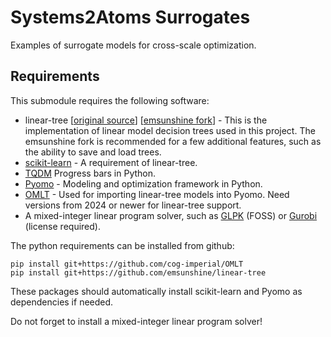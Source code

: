 # Systems2Atoms Surrogates

Examples of surrogate models for cross-scale optimization.

## Requirements

This submodule requires the following software:
- linear-tree \[[original source](https://github.com/cerlymarco/linear-tree)\] \[[emsunshine fork](https://github.com/emsunshine/linear-tree)\] - This is the implementation of linear model decision trees used in this project. The emsunshine fork is recommended for a few additional features, such as the ability to save and load trees.
- [scikit-learn](https://scikit-learn.org/stable/) - A requirement of linear-tree.
- [TQDM](https://github.com/tqdm/tqdm) Progress bars in Python.
- [Pyomo](http://www.pyomo.org/) - Modeling and optimization framework in Python.
- [OMLT](https://github.com/cog-imperial/OMLT/tree/main) - Used for importing linear-tree models into Pyomo. Need versions from 2024 or newer for linear-tree support.
- A mixed-integer linear program solver, such as [GLPK](https://www.gnu.org/software/glpk/) (FOSS) or [Gurobi](https://www.gurobi.com/) (license required).

The python requirements can be installed from github:
```
pip install git+https://github.com/cog-imperial/OMLT
pip install git+https://github.com/emsunshine/linear-tree
```
These packages should automatically install scikit-learn and Pyomo as dependencies if needed.

Do not forget to install a mixed-integer linear program solver!
